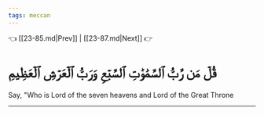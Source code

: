 ```yaml
---
tags: meccan
---
```


👈 [[23-85.md|Prev]] | [[23-87.md|Next]] 👉

# قُلۡ مَن رَّبُّ ٱلسَّمَٰوَٰتِ ٱلسَّبۡعِ وَرَبُّ ٱلۡعَرۡشِ ٱلۡعَظِيمِ

Say, "Who is Lord of the seven heavens and Lord of the Great Throne

---

